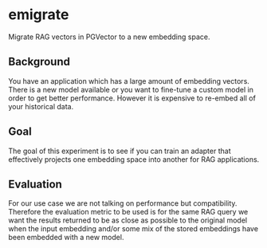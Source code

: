 # emigrate

Migrate RAG vectors in PGVector to a new embedding space.

## Background

You have an application which has a large amount of embedding vectors. There is a new model available or you want to fine-tune a custom model in order to get better performance. However it is expensive to re-embed all of your historical data.

## Goal

The goal of this experiment is to see if you can train an adapter that effectively projects one embedding space into another for RAG applications.

## Evaluation

For our use case we are not talking on performance but compatibility. Therefore the evaluation metric to be used is for the same RAG query we want the results returned to be as close as possible to the original model when the input embedding and/or some mix of the stored embeddings have been embedded with a new model.
